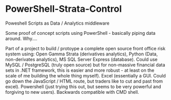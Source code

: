 # PowerShell-Strata-Control
Poweshell Scripts as Data / Analytics middleware

Some proof of concept scripts using PowerShell - basically piping data around. Why....

Part of a project to build / protoype a complete open source front office risk system using: 
Open Gamma Strata (derivatives analytics), 
Python (Data, non-derivates analytics), 
MS SQL Server Express (database). Could use MySQL / PostgreSQL (truly open source) but for non-massive financial data sets in .NET framework, this is easier and more robust - at least on the scale of me building the whole thing myself).
Excel (essentially a GUI. Could go down the JavaScript / HTML route, but traders like to cut and past from excel). 
Powershell (just trying this out, but seems to be very powerful and forgiving to new users). Backwards compatible with CMD shell.


